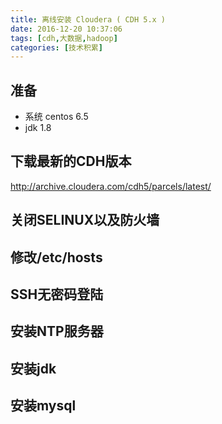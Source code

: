 ```yaml
---
title: 离线安装 Cloudera ( CDH 5.x )
date: 2016-12-20 10:37:06
tags: [cdh,大数据,hadoop]
categories: [技术积累]
---
```

## 准备
- 系统 centos 6.5
- jdk 1.8
## 下载最新的CDH版本
 http://archive.cloudera.com/cdh5/parcels/latest/
## 关闭SELINUX以及防火墙
## 修改/etc/hosts
## SSH无密码登陆
## 安装NTP服务器
## 安装jdk
## 安装mysql


